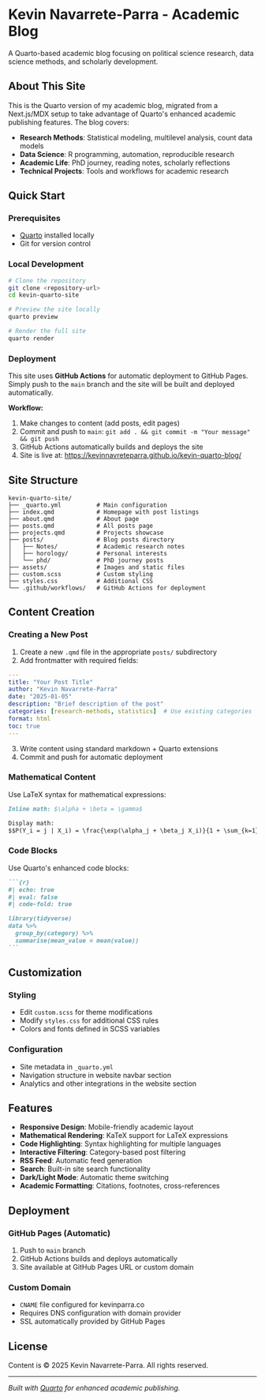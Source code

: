 # Kevin Navarrete-Parra - Academic Blog

A Quarto-based academic blog focusing on political science research, data science methods, and scholarly development.

## About This Site

This is the Quarto version of my academic blog, migrated from a Next.js/MDX setup to take advantage of Quarto's enhanced academic publishing features. The blog covers:

- **Research Methods**: Statistical modeling, multilevel analysis, count data models
- **Data Science**: R programming, automation, reproducible research
- **Academic Life**: PhD journey, reading notes, scholarly reflections
- **Technical Projects**: Tools and workflows for academic research

## Quick Start

### Prerequisites
- [Quarto](https://quarto.org/docs/get-started/) installed locally
- Git for version control

### Local Development
```bash
# Clone the repository
git clone <repository-url>
cd kevin-quarto-site

# Preview the site locally
quarto preview

# Render the full site
quarto render
```

### Deployment
This site uses **GitHub Actions** for automatic deployment to GitHub Pages. Simply push to the `main` branch and the site will be built and deployed automatically.

**Workflow:**
1. Make changes to content (add posts, edit pages)
2. Commit and push to `main`: `git add . && git commit -m "Your message" && git push`
3. GitHub Actions automatically builds and deploys the site
4. Site is live at: https://kevinnavreteparra.github.io/kevin-quarto-blog/

## Site Structure

```
kevin-quarto-site/
├── _quarto.yml          # Main configuration
├── index.qmd            # Homepage with post listings
├── about.qmd            # About page
├── posts.qmd            # All posts page
├── projects.qmd         # Projects showcase
├── posts/               # Blog posts directory
│   ├── Notes/           # Academic research notes
│   ├── horology/        # Personal interests
│   └── phd/             # PhD journey posts
├── assets/              # Images and static files
├── custom.scss          # Custom styling
├── styles.css           # Additional CSS
└── .github/workflows/   # GitHub Actions for deployment
```

## Content Creation

### Creating a New Post
1. Create a new `.qmd` file in the appropriate `posts/` subdirectory
2. Add frontmatter with required fields:

```yaml
---
title: "Your Post Title"
author: "Kevin Navarrete-Parra"
date: "2025-01-05"
description: "Brief description of the post"
categories: [research-methods, statistics]  # Use existing categories
format: html
toc: true
---
```

3. Write content using standard markdown + Quarto extensions
4. Commit and push for automatic deployment

### Mathematical Content
Use LaTeX syntax for mathematical expressions:

```markdown
Inline math: $\alpha + \beta = \gamma$

Display math:
$$P(Y_i = j | X_i) = \frac{\exp(\alpha_j + \beta_j X_i)}{1 + \sum_{k=1}^{J} \exp(\alpha_k + \beta_k X_i)}$$
```

### Code Blocks
Use Quarto's enhanced code blocks:

````markdown
```{r}
#| echo: true
#| eval: false
#| code-fold: true

library(tidyverse)
data %>% 
  group_by(category) %>% 
  summarise(mean_value = mean(value))
```
````

## Customization

### Styling
- Edit `custom.scss` for theme modifications
- Modify `styles.css` for additional CSS rules
- Colors and fonts defined in SCSS variables

### Configuration
- Site metadata in `_quarto.yml`
- Navigation structure in website navbar section
- Analytics and other integrations in the website section

## Features

- **Responsive Design**: Mobile-friendly academic layout
- **Mathematical Rendering**: KaTeX support for LaTeX expressions
- **Code Highlighting**: Syntax highlighting for multiple languages
- **Interactive Filtering**: Category-based post filtering
- **RSS Feed**: Automatic feed generation
- **Search**: Built-in site search functionality
- **Dark/Light Mode**: Automatic theme switching
- **Academic Formatting**: Citations, footnotes, cross-references

## Deployment

### GitHub Pages (Automatic)
1. Push to `main` branch
2. GitHub Actions builds and deploys automatically
3. Site available at GitHub Pages URL or custom domain

### Custom Domain
- `CNAME` file configured for kevinparra.co
- Requires DNS configuration with domain provider
- SSL automatically provided by GitHub Pages

## License

Content is © 2025 Kevin Navarrete-Parra. All rights reserved.

---

*Built with [Quarto](https://quarto.org/) for enhanced academic publishing.*